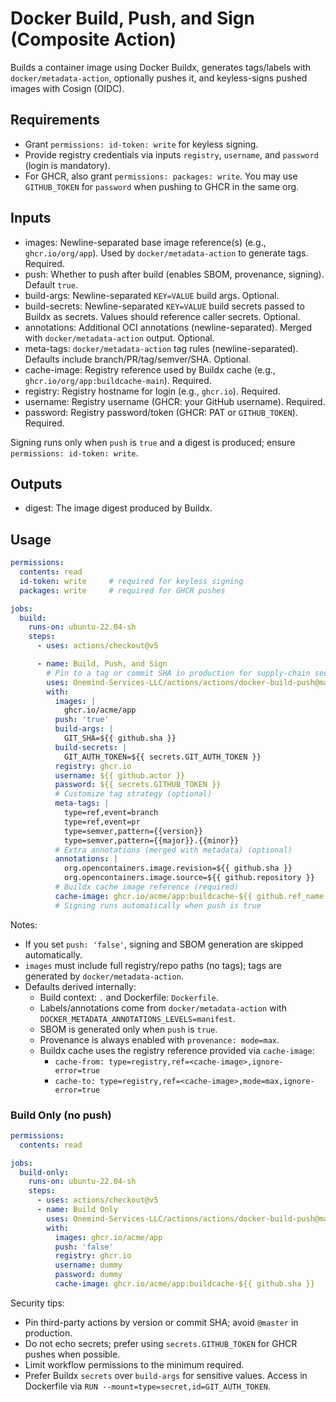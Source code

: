 # Docker Build, Push, and Sign (Composite Action)

Builds a container image using Docker Buildx, generates tags/labels with `docker/metadata-action`, optionally pushes it, and keyless-signs pushed images with Cosign (OIDC).

## Requirements

- Grant `permissions: id-token: write` for keyless signing.
- Provide registry credentials via inputs `registry`, `username`, and `password` (login is mandatory).
- For GHCR, also grant `permissions: packages: write`. You may use `GITHUB_TOKEN` for `password` when pushing to GHCR in the same org.

## Inputs

- images: Newline-separated base image reference(s) (e.g., `ghcr.io/org/app`). Used by `docker/metadata-action` to generate tags. Required.
- push: Whether to push after build (enables SBOM, provenance, signing). Default `true`.
- build-args: Newline-separated `KEY=VALUE` build args. Optional.
- build-secrets: Newline-separated `KEY=VALUE` build secrets passed to Buildx as secrets. Values should reference caller secrets. Optional.
- annotations: Additional OCI annotations (newline-separated). Merged with `docker/metadata-action` output. Optional.
- meta-tags: `docker/metadata-action` tag rules (newline-separated). Defaults include branch/PR/tag/semver/SHA. Optional.
- cache-image: Registry reference used by Buildx cache (e.g., `ghcr.io/org/app:buildcache-main`). Required.
- registry: Registry hostname for login (e.g., `ghcr.io`). Required.
- username: Registry username (GHCR: your GitHub username). Required.
- password: Registry password/token (GHCR: PAT or `GITHUB_TOKEN`). Required.

Signing runs only when `push` is `true` and a digest is produced; ensure `permissions: id-token: write`.

## Outputs

- digest: The image digest produced by Buildx.

## Usage

```yaml
permissions:
  contents: read
  id-token: write     # required for keyless signing
  packages: write     # required for GHCR pushes

jobs:
  build:
    runs-on: ubuntu-22.04-sh
    steps:
      - uses: actions/checkout@v5

      - name: Build, Push, and Sign
        # Pin to a tag or commit SHA in production for supply-chain security
        uses: Onemind-Services-LLC/actions/actions/docker-build-push@master
        with:
          images: |
            ghcr.io/acme/app
          push: 'true'
          build-args: |
            GIT_SHA=${{ github.sha }}
          build-secrets: |
            GIT_AUTH_TOKEN=${{ secrets.GIT_AUTH_TOKEN }}
          registry: ghcr.io
          username: ${{ github.actor }}
          password: ${{ secrets.GITHUB_TOKEN }}
          # Customize tag strategy (optional)
          meta-tags: |
            type=ref,event=branch
            type=ref,event=pr
            type=semver,pattern={{version}}
            type=semver,pattern={{major}}.{{minor}}
          # Extra annotations (merged with metadata) (optional)
          annotations: |
            org.opencontainers.image.revision=${{ github.sha }}
            org.opencontainers.image.source=${{ github.repository }}
          # Buildx cache image reference (required)
          cache-image: ghcr.io/acme/app:buildcache-${{ github.ref_name }}
          # Signing runs automatically when push is true
```

Notes:
- If you set `push: 'false'`, signing and SBOM generation are skipped automatically.
- `images` must include full registry/repo paths (no tags); tags are generated by `docker/metadata-action`.
- Defaults derived internally:
  - Build context: `.` and Dockerfile: `Dockerfile`.
  - Labels/annotations come from `docker/metadata-action` with `DOCKER_METADATA_ANNOTATIONS_LEVELS=manifest`.
  - SBOM is generated only when `push` is `true`.
  - Provenance is always enabled with `provenance: mode=max`.
  - Buildx cache uses the registry reference provided via `cache-image`:
    - `cache-from: type=registry,ref=<cache-image>,ignore-error=true`
    - `cache-to: type=registry,ref=<cache-image>,mode=max,ignore-error=true`

### Build Only (no push)

```yaml
permissions:
  contents: read

jobs:
  build-only:
    runs-on: ubuntu-22.04-sh
    steps:
      - uses: actions/checkout@v5
      - name: Build Only
        uses: Onemind-Services-LLC/actions/actions/docker-build-push@master
        with:
          images: ghcr.io/acme/app
          push: 'false'
          registry: ghcr.io
          username: dummy
          password: dummy
          cache-image: ghcr.io/acme/app:buildcache-${{ github.sha }}
```

Security tips:
- Pin third-party actions by version or commit SHA; avoid `@master` in production.
- Do not echo secrets; prefer using `secrets.GITHUB_TOKEN` for GHCR pushes when possible.
- Limit workflow permissions to the minimum required.
 - Prefer Buildx `secrets` over `build-args` for sensitive values. Access in Dockerfile via `RUN --mount=type=secret,id=GIT_AUTH_TOKEN`.
